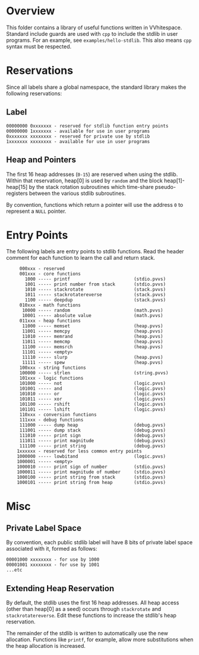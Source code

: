 # Overview #

This folder contains a library of useful functions written in VVhitespace.
Standard include guards are used with `cpp` to include the stdlib in user
programs. For an example, see `examples/hello-stdlib`. This also means
`cpp` syntax must be respected.

# Reservations #

Since all labels share a global namespace, the standard library makes the
following reservations:

## Label ##

    00000000 0xxxxxxx - reserved for stdlib function entry points
    00000000 1xxxxxxx - available for use in user programs
    0xxxxxxx xxxxxxxx - reserved for private use by stdlib
    1xxxxxxx xxxxxxxx - available for use in user programs

## Heap and Pointers ##

The first 16 heap addresses (`0-15`) are reserved when using the stdlib.
Within that reservation, heap[0] is used by `random` and the block
heap[1]-heap[15] by the stack rotation subroutines which time-share
pseudo-registers between the various stdlib subroutines.

By convention, functions which return a pointer will use the address `0` to
represent a `NULL` pointer.

# Entry Points #

The following labels are entry points to stdlib functions. Read the
header comment for each function to learn the call and return stack.

         000xxx - reserved
         001xxx - core functions
           1000 ----- printf                        (stdio.pvvs)
           1001 ----- print number from stack       (stdio.pvvs)
           1010 ----- stackrotate                   (stack.pvvs)
           1011 ----- stackrotatereverse            (stack.pvvs)
           1100 ----- deepdup                       (stack.pvvs)
         010xxx - math functions
          10000 ----- random                        (math.pvvs)
          10001 ----- absolute value                (math.pvvs)
         011xxx - heap functions
          11000 ----- memset                        (heap.pvvs)
          11001 ----- memcpy                        (heap.pvvs)
          11010 ----- memrand                       (heap.pvvs)
          11011 ----- memcmp                        (heap.pvvs)
          11100 ----- memsrch                       (heap.pvvs)
          11101 ----- <empty>
          11110 ----- slurp                         (heap.pvvs)
          11111 ----- spew                          (heap.pvvs)
         100xxx - string functions
         100000 ----- strlen                        (string.pvvs)
         101xxx - logic functions
         101000 ----- not                           (logic.pvvs)
         101001 ----- and                           (logic.pvvs)
         101010 ----- or                            (logic.pvvs)
         101011 ----- xor                           (logic.pvvs)
         101100 ----- rshift                        (logic.pvvs)
         101101 ----- lshift                        (logic.pvvs)
         110xxx - conversion functions
         111xxx - debug functions
         111000 ----- dump heap                     (debug.pvvs)
         111001 ----- dump stack                    (debug.pvvs)
         111010 ----- print sign                    (debug.pvvs)
         111011 ----- print magnitude               (debug.pvvs)
         111100 ----- print string                  (debug.pvvs)
        1xxxxxx - reserved for less common entry points
        1000000 ----- lowbitand                     (logic.pvvs)
        1000001 ----- <empty>
        1000010 ----- print sign of number          (stdio.pvvs)
        1000011 ----- print magnitude of number     (stdio.pvvs)
        1000100 ----- print string from stack       (stdio.pvvs)
        1000101 ----- print string from heap        (stdio.pvvs)

# Misc #

## Private Label Space ##

By convention, each public stdlib label will have 8 bits of private label space
associated with it, formed as follows:

    00001000 xxxxxxxx - for use by 1000
    00001001 xxxxxxxx - for use by 1001
    ...etc

## Extending Heap Reservation ##

By default, the stdlib uses the first 16 heap addresses. All heap access (other
than heap[0] as a seed) occurs through `stackrotate` and `stackrotatereverse`.
Edit these functions to increase the stdlib's heap reservation.

The remainder of the stdlib is written to automatically use the new allocation.
Functions like `printf`, for example, allow more substitutions when the heap
allocation is increased.
